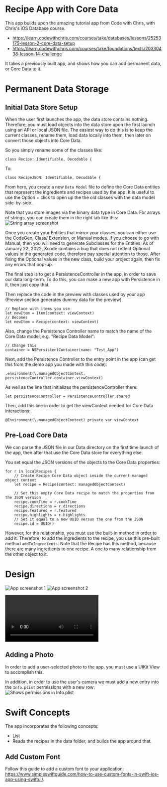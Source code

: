 # Recipe App with Core Data
This app builds upon the amazing tutorial app from Code with Chris, with Chris's iOS Database course.
- https://learn.codewithchris.com/courses/take/databases/lessons/25253175-lesson-2-core-data-setup
- https://learn.codewithchris.com/courses/take/foundations/texts/20330438-lesson-14-challenge

It takes a previously built app, and shows how you can add permanent data, or Core Data to it. 

# Permanent Data Storage
## Initial Data Store Setup
When the user first launches the app, the data store contains nothing. Therefore, you must load objects into the data store
upon the first launch using an API or local JSON file. The easiest way to do this is to keep the current classes, rename them,
load data locally into them, then later on convert those objects into Core Data.

So you simply rename some of the classes like:
```
class Recipe: Identifiable, Decodable {
```
To:
```
class RecipeJSON: Identifiable, Decodable {
```

From here, you create a new `Data Model` file to define the Core Data entities that represent the ingredients and recipes 
used by the app. It is useful to use the Option + click to open up the the old classes with the 
data model side-by-side.

Note that you store images via the binary data type in Core Data. For arrays of strings, you can create them
in the right tab like this:
![String array screenshot](static/stringArrayCoreData.png)

Once you create your Entities that mirror your classes, you can either
use the CodeGen, Class/ Extension, or Manual modes. If you choose to go with
Manual, then you will need to generate Subclasses for the Entities.
As of January 22, 2022, Xcode contains a bug that does not reflect 
Optional values in the generated code, therefore pay special attention to those. After fixing the Optional values in the new
class, build your project again, then fix any errors that pop-up. 

The final step is to get a PersistenceController in the app, in order to save our data long-term. To do this, you can make a 
new app with Persistence in it, then just copy that.

Then replace the code in the preview with classes used by your app (Preview section generates dummy data for the preview)
```
// Replace with items you use
let newItem = Item(context: viewContext)
// Becomes
let newItem = Recipe(context: viewContext)
```

Also, change the Persistence Controller name to match the name of the Core Data model, e.g. "Recipe Data Model":
```
// Change this
container = NSPersistentContainer(name: "Test_App")
```

Next, add the Persistence Controller to the entry point in the app (can get this from the demo app you made with this code):
```
.environment(\.managedObjectContext, persistenceController.container.viewContext)
``` 

As well as the line that initializes the persistenceController there:
```
let persistenceController = PersistenceController.shared
```

Then, add this line in order to get the viewContext needed for Core Data interactions:
```
@Environment(\.managedObjectContext) private var viewContext
```

## Pre-Load Core Data
We can parse the JSON file in our Data directory on the first time launch of the app, then after that use the Core Data store
for everything else.

You set equal the JSON versions of the objects to the Core Data properties: 
```
for r in localRecipes {
    // Create Recipe Core Data object inside the current managed object context
    let recipe = Recipe(context: managedObjectContext)
    
    // Set this empty Core Data recipe to match the properties from the JSON version
    recipe.cookTime = r.cookTime
    recipe.directions = r.directions
    recipe.featured = r.featured
    recipe.highlights = r.highlights
    // Set it equal to a new UUID versus the one from the JSON
    recipe.id = UUID()
```

However, for the relationship, you must use the built-in method in order to add it. Therefore, to add the ingredients to the 
recipe, you use this pre-built method `addToIngredients`. Note that the Recipe has this method, because there are many 
ingredients to one recipe. A one to many relationship from the other object to it. 


# Design
![App screenshot 1](img/app1.png)
![App screenshot 2](img/app2.png)

![Video of app](appVideo.mov)

## Adding a Photo
In order to add a user-selected photo to the app, you must use a UIKit View to accomplish this. 

In addition, in order to use the user's camera we must add a new entry into the `Info.plist` permissions with a new row:
![Shows permissions in Info.plist](static/cameraPermissions.png)

# Swift Concepts
The app incorporates the following concepts:
- List
- Reads the recipes in the data folder, and builds the app around that.

## Add Custom Font
Follow this guide to add a custom font to your application: https://www.simpleswiftguide.com/how-to-use-custom-fonts-in-swift-ios-app-using-swiftui/.
